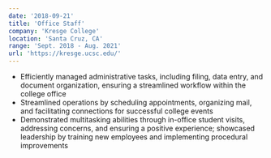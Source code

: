```yaml
---
date: '2018-09-21'
title: 'Office Staff'
company: 'Kresge College'
location: 'Santa Cruz, CA'
range: 'Sept. 2018 - Aug. 2021'
url: 'https://kresge.ucsc.edu/'
---
```


- Efficiently managed administrative tasks, including filing, data entry, and document organization, ensuring a streamlined workflow within the college office
- Streamlined operations by scheduling appointments, organizing mail, and facilitating connections for successful college events
- Demonstrated multitasking abilities through in-office student visits, addressing concerns, and ensuring a positive experience; showcased leadership by training new employees and implementing procedural improvements
